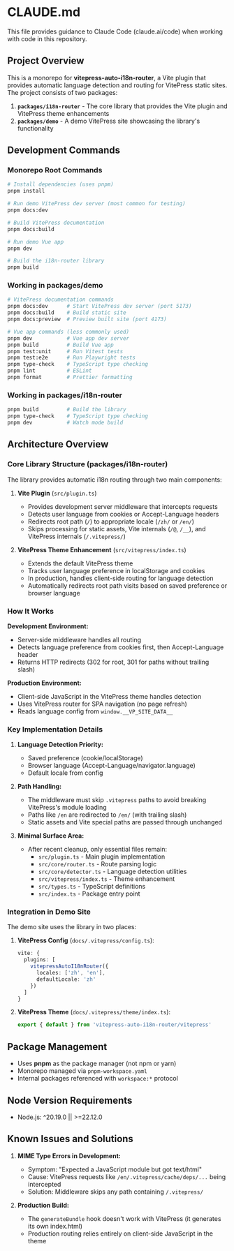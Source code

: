 # CLAUDE.md

This file provides guidance to Claude Code (claude.ai/code) when working with code in this repository.

## Project Overview

This is a monorepo for **vitepress-auto-i18n-router**, a Vite plugin that provides automatic language detection and routing for VitePress static sites. The project consists of two packages:

1. **`packages/i18n-router`** - The core library that provides the Vite plugin and VitePress theme enhancements
2. **`packages/demo`** - A demo VitePress site showcasing the library's functionality

## Development Commands

### Monorepo Root Commands
```bash
# Install dependencies (uses pnpm)
pnpm install

# Run demo VitePress dev server (most common for testing)
pnpm docs:dev

# Build VitePress documentation
pnpm docs:build

# Run demo Vue app
pnpm dev

# Build the i18n-router library
pnpm build
```

### Working in packages/demo
```bash
# VitePress documentation commands
pnpm docs:dev      # Start VitePress dev server (port 5173)
pnpm docs:build    # Build static site
pnpm docs:preview  # Preview built site (port 4173)

# Vue app commands (less commonly used)
pnpm dev           # Vue app dev server
pnpm build         # Build Vue app
pnpm test:unit     # Run Vitest tests
pnpm test:e2e      # Run Playwright tests
pnpm type-check    # TypeScript type checking
pnpm lint          # ESLint
pnpm format        # Prettier formatting
```

### Working in packages/i18n-router
```bash
pnpm build         # Build the library
pnpm type-check    # TypeScript type checking
pnpm dev           # Watch mode build
```

## Architecture Overview

### Core Library Structure (packages/i18n-router)

The library provides automatic i18n routing through two main components:

1. **Vite Plugin** (`src/plugin.ts`)
   - Provides development server middleware that intercepts requests
   - Detects user language from cookies or Accept-Language headers
   - Redirects root path (`/`) to appropriate locale (`/zh/` or `/en/`)
   - Skips processing for static assets, Vite internals (`/@`, `/__`), and VitePress internals (`/.vitepress/`)

2. **VitePress Theme Enhancement** (`src/vitepress/index.ts`)
   - Extends the default VitePress theme
   - Tracks user language preference in localStorage and cookies
   - In production, handles client-side routing for language detection
   - Automatically redirects root path visits based on saved preference or browser language

### How It Works

**Development Environment:**
- Server-side middleware handles all routing
- Detects language preference from cookies first, then Accept-Language header
- Returns HTTP redirects (302 for root, 301 for paths without trailing slash)

**Production Environment:**
- Client-side JavaScript in the VitePress theme handles detection
- Uses VitePress router for SPA navigation (no page refresh)
- Reads language config from `window.__VP_SITE_DATA__`

### Key Implementation Details

1. **Language Detection Priority:**
   - Saved preference (cookie/localStorage)
   - Browser language (Accept-Language/navigator.language)
   - Default locale from config

2. **Path Handling:**
   - The middleware must skip `.vitepress` paths to avoid breaking VitePress's module loading
   - Paths like `/en` are redirected to `/en/` (with trailing slash)
   - Static assets and Vite special paths are passed through unchanged

3. **Minimal Surface Area:**
   - After recent cleanup, only essential files remain:
     - `src/plugin.ts` - Main plugin implementation
     - `src/core/router.ts` - Route parsing logic
     - `src/core/detector.ts` - Language detection utilities
     - `src/vitepress/index.ts` - Theme enhancement
     - `src/types.ts` - TypeScript definitions
     - `src/index.ts` - Package entry point

### Integration in Demo Site

The demo site uses the library in two places:

1. **VitePress Config** (`docs/.vitepress/config.ts`):
   ```typescript
   vite: {
     plugins: [
       vitepressAutoI18nRouter({
         locales: ['zh', 'en'],
         defaultLocale: 'zh'
       })
     ]
   }
   ```

2. **VitePress Theme** (`docs/.vitepress/theme/index.ts`):
   ```typescript
   export { default } from 'vitepress-auto-i18n-router/vitepress'
   ```

## Package Management

- Uses **pnpm** as the package manager (not npm or yarn)
- Monorepo managed via `pnpm-workspace.yaml`
- Internal packages referenced with `workspace:*` protocol

## Node Version Requirements

- Node.js: ^20.19.0 || >=22.12.0

## Known Issues and Solutions

1. **MIME Type Errors in Development:**
   - Symptom: "Expected a JavaScript module but got text/html"
   - Cause: VitePress requests like `/en/.vitepress/cache/deps/...` being intercepted
   - Solution: Middleware skips any path containing `/.vitepress/`

2. **Production Build:**
   - The `generateBundle` hook doesn't work with VitePress (it generates its own index.html)
   - Production routing relies entirely on client-side JavaScript in the theme